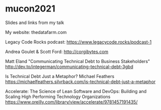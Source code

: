 # mucon2021
Slides and links from my talk


My website: thedatafarm.com

Legacy Code Rocks podcast: https://www.legacycode.rocks/podcast-1

Andrea Goulet & Scott Ford: http://corgibytes.com


Matt Eland "Communicating Technical Debt to Business Stakeholders"
http://dev.to/integerman/communicating-technical-debt-3gbd

Is Technical Debt Just a Metaphor?
Michael Feathers
https://michaelfeathers.silvrback.com/is-technical-debt-just-a-metaphor

Accelerate: The Science of Lean Software and DevOps: Building and Scaling High Performing Technology Organizations
https://www.oreilly.com/library/view/accelerate/9781457191435/

